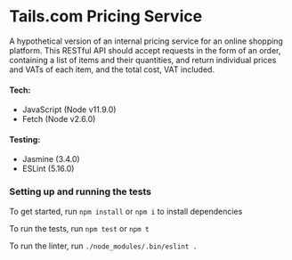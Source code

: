 # Tails.com Pricing Service

A hypothetical version of an internal pricing service for an online shopping platform. This RESTful API should accept requests in the form of an order, containing a list of items and their quantities, and return individual prices and VATs of each item, and the total cost, VAT included.

#### Tech:
- JavaScript (Node v11.9.0)
- Fetch (Node v2.6.0)

#### Testing:
- Jasmine (3.4.0)
- ESLint (5.16.0)

### Setting up and running the tests

To get started, run `npm install` or `npm i` to install dependencies

To run the tests, run `npm test` or `npm t`

To run the linter, run `./node_modules/.bin/eslint .`
